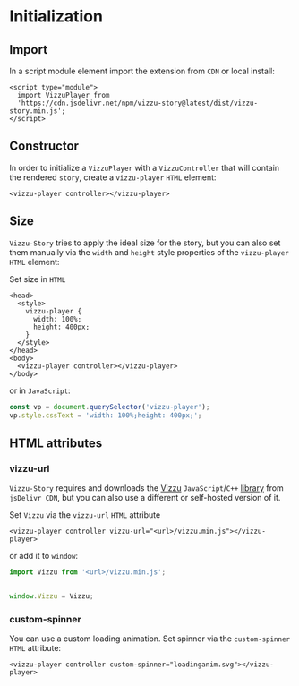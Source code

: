 # Initialization

## Import

In a script module element import the extension from `CDN` or local install:

```
<script type="module">
  import VizzuPlayer from 
  'https://cdn.jsdelivr.net/npm/vizzu-story@latest/dist/vizzu-story.min.js';
</script>
```

## Constructor

In order to initialize a `VizzuPlayer` with a `VizzuController` that will
contain the rendered `story`, create a `vizzu-player` `HTML` element:

```
<vizzu-player controller></vizzu-player>
```

## Size

`Vizzu-Story` tries to apply the ideal size for the story, but you can also set
them manually via the `width` and `height` style properties of the
`vizzu-player` `HTML` element:

Set size in `HTML`

```
<head>
  <style>
    vizzu-player {
      width: 100%;
      height: 400px;
    }
  </style>
</head>
<body>
  <vizzu-player controller></vizzu-player>
</body>
```

or in `JavaScript`:

```javascript
const vp = document.querySelector('vizzu-player');
vp.style.cssText = 'width: 100%;height: 400px;';
```

## HTML attributes

### vizzu-url

`Vizzu-Story` requires and downloads the
[Vizzu](https://github.com/vizzuhq/vizzu-lib) `JavaScript`/`C++`
[library](https://www.jsdelivr.com/package/npm/vizzu) from `jsDelivr CDN`, but
you can also use a different or self-hosted version of it.

Set `Vizzu` via the `vizzu-url` `HTML` attribute

```
<vizzu-player controller vizzu-url="<url>/vizzu.min.js"></vizzu-player>
```

or add it to `window`:

```javascript
import Vizzu from '<url>/vizzu.min.js';


window.Vizzu = Vizzu;
```

### custom-spinner

You can use a custom loading animation. Set spinner via the `custom-spinner`
`HTML` attribute:

```
<vizzu-player controller custom-spinner="loadinganim.svg"></vizzu-player>
```
